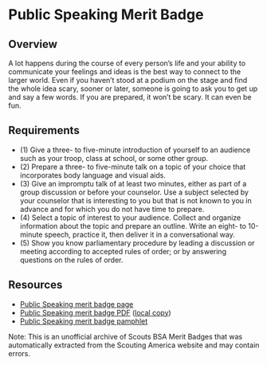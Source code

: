 

# Public Speaking Merit Badge


## Overview



A lot happens during the course of every person’s life and your ability to communicate your feelings and ideas is the best way to connect to the larger world. Even if you haven’t stood at a podium on the stage and find the whole idea scary, sooner or later, someone is going to ask you to get up and say a few words. If you are prepared, it won’t be scary. It can even be fun.

## Requirements

* (1) Give a three- to five-minute introduction of yourself to an audience such as your troop, class at school, or some other group.
* (2) Prepare a three- to five-minute talk on a topic of your choice that incorporates body language and visual aids.
* (3) Give an impromptu talk of at least two minutes, either as part of a group discussion or before your counselor. Use a subject selected by your counselor that is interesting to you but that is not known to you in advance and for which you do not have time to prepare.
* (4) Select a topic of interest to your audience. Collect and organize information about the topic and prepare an outline. Write an eight- to 10-minute speech, practice it, then deliver it in a conversational way.
* (5) Show you know parliamentary procedure by leading a discussion or meeting according to accepted rules of order; or by answering questions on the rules of order.


## Resources

- [Public Speaking merit badge page](https://www.scouting.org/merit-badges/public-speaking/)
- [Public Speaking merit badge PDF](https://filestore.scouting.org/filestore/Merit_Badge_ReqandRes/Pamphlets/Public%20Speaking_2020.pdf) ([local copy](files/public-speaking-merit-badge.pdf))
- [Public Speaking merit badge pamphlet](https://www.scoutshop.org/public-speaking-merit-badge-pamphlet-655689.html)

Note: This is an unofficial archive of Scouts BSA Merit Badges that was automatically extracted from the Scouting America website and may contain errors.